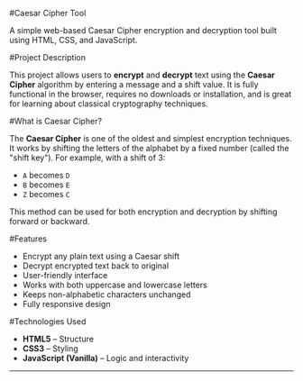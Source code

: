  #Caesar Cipher Tool

A simple web-based Caesar Cipher encryption and decryption tool built using HTML, CSS, and JavaScript.


 #Project Description

This project allows users to **encrypt** and **decrypt** text using the **Caesar Cipher** algorithm by entering a message and a shift value. It is fully functional in the browser, requires no downloads or installation, and is great for learning about classical cryptography techniques.


#What is Caesar Cipher?

The **Caesar Cipher** is one of the oldest and simplest encryption techniques. It works by shifting the letters of the alphabet by a fixed number (called the "shift key"). For example, with a shift of 3:
- `A` becomes `D`
- `B` becomes `E`
- `Z` becomes `C`

This method can be used for both encryption and decryption by shifting forward or backward.

 #Features

- Encrypt any plain text using a Caesar shift
- Decrypt encrypted text back to original
- User-friendly interface
- Works with both uppercase and lowercase letters
- Keeps non-alphabetic characters unchanged
- Fully responsive design

#Technologies Used

- **HTML5** – Structure
- **CSS3** – Styling
- **JavaScript (Vanilla)** – Logic and interactivity

---




